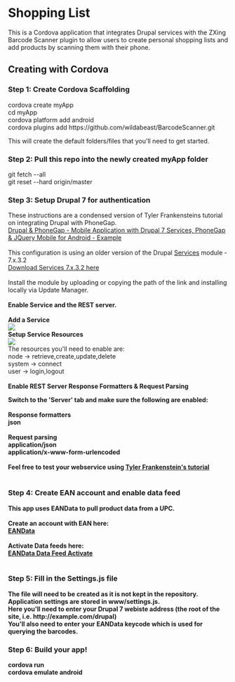 <html>
<h1>Shopping List</h1>
This is a Cordova application that integrates Drupal services with the ZXing Barcode Scanner plugin to allow users to create personal shopping lists and add products by scanning them with their phone.

<h2>Creating with Cordova</h2>

<h3> Step 1: Create Cordova Scaffolding</h3>
cordova create myApp<br>
cd myApp<br>
cordova platform add android<br>
cordova plugins add https://github.com/wildabeast/BarcodeScanner.git<br>

This will create the default folders/files that you'll need to get started.<br>


<h3> Step 2: Pull this repo into the newly created myApp folder</h3>
git fetch --all<br>
git reset --hard origin/master

<h3> Step 3: Setup Drupal 7 for authentication</h3>
These instructions are a condensed version of Tyler Frankensteins tutorial on integrating Drupal with PhoneGap. <br>
<a href="http://tylerfrankenstein.com/code/android-app-with-drupal-7-services-phonegap-and-jquery-mobile">Drupal & PhoneGap - Mobile Application with Drupal 7 Services, PhoneGap & JQuery Mobile for Android - Example</a><br><br>
This configuration is using an older version of the Drupal <a href="https://www.drupal.org/project/services">Services</a> module - 7.x.3.2<br>
<a href="http://ftp.drupal.org/files/projects/services-7.x-3.2.zip">Download Services 7.x.3.2 here</a><br><br>
Install the module by uploading or copying the path of the link and installing locally via Update Manager.<br><br>
<b>Enable Service and the REST server.</b><br><br>
<b>Add a Service</b><br><img src="http://tylerfrankenstein.com/sites/default/files/styles/large/public/services-add.png?itok=-GyCkC_l"><br>
<b>Setup Service Resources</b><br><img src="http://tylerfrankenstein.com/sites/default/files/styles/large/public/services-resources.png?itok=96Dl-y4g"><br>
The resources you'll need to enable are:<br>
node -> retrieve,create,update,delete<br>
system -> connect<br>
user -> login,logout<br><br>
<b>Enable REST Server Response Formatters & Request Parsing<b><br>

Switch to the 'Server' tab and make sure the following are enabled:<br><br>
<b>Response formatters</b><br>
json<Br><br>
<b>Request parsing</b><br>
application/json<Br>
application/x-www-form-urlencoded<Br><br>
Feel free to test your webservice using <a href="http://tylerfrankenstein.com/code/android-app-with-drupal-7-services-phonegap-and-jquery-mobile">Tyler Frankenstein's tutorial</a><br><br>
<h3> Step 4: Create EAN account and enable data feed</h3>
This app uses EANData to pull product data from a UPC. <br><br>Create an account with EAN here:<br>
<a href="http://eandata.com/">EANData</a><br><br>
Activate Data feeds here:<br>
<a href="http://eandata.com/feed">EANData Data Feed Activate</a><br><br>
<h3> Step 5: Fill in the Settings.js file</h3>
 <b>The file will need to be created as it is not kept in the repository.</b><br>
Application settings are stored in www/settings.js.<br>
Here you'll need to enter your Drupal 7 webiste address (the root of the site, i.e. http://example.com/drupal)<br>
You'll also need to enter your EANData keycode which is used for querying the barcodes.<br>
<h3> Step 6: Build your app!</h3>
cordova run<br> 
cordova emulate android<br>


</html>

